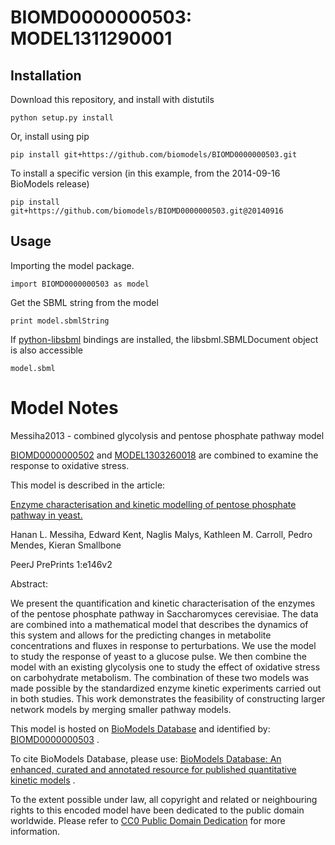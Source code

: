 # BIOMD0000000503: MODEL1311290001

## Installation

Download this repository, and install with distutils

`python setup.py install`

Or, install using pip

`pip install git+https://github.com/biomodels/BIOMD0000000503.git`

To install a specific version (in this example, from the 2014-09-16 BioModels release)

`pip install git+https://github.com/biomodels/BIOMD0000000503.git@20140916`

## Usage

Importing the model package.

`import BIOMD0000000503 as model`

Get the SBML string from the model

`print model.sbmlString`

If [python-libsbml](https://pypi.python.org/pypi/python-libsbml) bindings are
installed, the libsbml.SBMLDocument object is also accessible

`model.sbml`


# Model Notes


Messiha2013 - combined glycolysis and pentose phosphate pathway model

[BIOMD0000000502](http://identifiers.org/biomodels.db/BIOMD0000000502) and
[MODEL1303260018](http://identifiers.org/biomodels.db/MODEL1303260018) are
combined to examine the response to oxidative stress.

This model is described in the article:

[Enzyme characterisation and kinetic modelling of pentose phosphate pathway in
yeast.](http://identifiers.org/doi/10.7287/peerj.preprints.146v2)

Hanan L. Messiha, Edward Kent, Naglis Malys, Kathleen M. Carroll, Pedro
Mendes, Kieran Smallbone

PeerJ PrePrints 1:e146v2

Abstract:

We present the quantification and kinetic characterisation of the enzymes of
the pentose phosphate pathway in Saccharomyces cerevisiae. The data are
combined into a mathematical model that describes the dynamics of this system
and allows for the predicting changes in metabolite concentrations and fluxes
in response to perturbations. We use the model to study the response of yeast
to a glucose pulse. We then combine the model with an existing glycolysis one
to study the effect of oxidative stress on carbohydrate metabolism. The
combination of these two models was made possible by the standardized enzyme
kinetic experiments carried out in both studies. This work demonstrates the
feasibility of constructing larger network models by merging smaller pathway
models.

This model is hosted on [BioModels Database](http://www.ebi.ac.uk/biomodels/)
and identified by:
[BIOMD0000000503](http://identifiers.org/biomodels.db/BIOMD0000000503) .

To cite BioModels Database, please use: [BioModels Database: An enhanced,
curated and annotated resource for published quantitative kinetic
models](http://identifiers.org/pubmed/20587024) .

To the extent possible under law, all copyright and related or neighbouring
rights to this encoded model have been dedicated to the public domain
worldwide. Please refer to [CC0 Public Domain
Dedication](http://creativecommons.org/publicdomain/zero/1.0/) for more
information.



